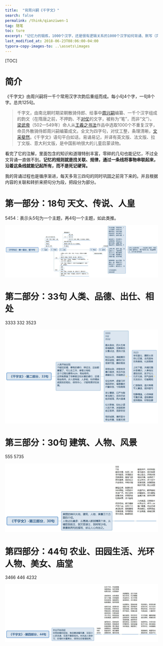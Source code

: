 ```yaml
---
title:  "背周兴嗣《千字文》"
search: false
permalink: /think/qianziwen-1
tag: 随笔
toc: ture
excerpt: "记忆力的锻炼，1000个汉字，还是很有逻辑关系的1000个汉字如何背诵、默写（完结）"
last_modified_at: 2018-06-23T08:06:00-04:00
typora-copy-images-to: ..\assets\images
---
```


[TOC]

# 简介

《千字文》由周兴嗣将一千个常用汉字次韵后重组而成。每小句4个字，一句8个字。总共125句。

> 千字文，由南北朝时期梁朝散骑侍郎、给事中[周兴嗣](https://baike.baidu.com/item/%E5%91%A8%E5%85%B4%E5%97%A3/4042636)编纂、一千个汉字组成的韵文（在隋唐之前，不押韵、不[对仗](https://baike.baidu.com/item/%E5%AF%B9%E4%BB%97/636601)的文字，被称为“笔”，而非“文”）。[梁武帝](https://baike.baidu.com/item/%E6%A2%81%E6%AD%A6%E5%B8%9D/872030)（502—549年）命人从[王羲之书法](https://baike.baidu.com/item/%E7%8E%8B%E7%BE%B2%E4%B9%8B%E4%B9%A6%E6%B3%95/3281341)作品中选取1000个不重复汉字，命员外散骑侍郎周兴嗣编纂成文。全文为四字句，对仗工整，条理清晰，[文采斐然](https://baike.baidu.com/item/%E6%96%87%E9%87%87%E6%96%90%E7%84%B6/855617)。《千字文》语句平白如话，易诵易记，并译有英文版、法文版、拉丁文版、意大利文版，是中国影响很大的儿童启蒙读物。



看完了它的注解，里面包含的知识和道理特别丰富，零碎的几句也能记忆，不过全文背诵一直做不到。**记忆的规则就是找关联、规律，通过一条线将事物串联起来，沿着这条线就能记起所有，而不是死记硬背。**



我的背诵过程也是循序渐进，每天多背三四句的同时巩固之前背下来的。并且根据内容的关联和转折来把句分为段，把段分为部分。

# 第一部分：18句  天文、传说、人皇

5454：表示头5句为一个主题，再4句一个主题，如此类推。

![《千字文》-第一部分](../assets/images/《千字文》-第一部分，前18句.jpg)

# 第二部分：33句  人类、品德、出仕、相处

3333 332 3523

![《千字文》-第二部分，33句](../assets/images/《千字文》-第二部分，33句.jpg)



# 第三部分：30句   建筑、人物、风景

555 5735

![千字文-第三部分](../assets/images/《千字文》-第三部分，30句.jpg)

# 第四部分：44句 农业、田园生活、光环人物、美女、庙堂

3466 446 4232

![4](../assets/images/《千字文》-第四部分，44句.jpg)